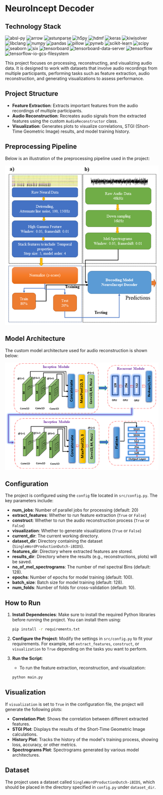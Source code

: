 # NeuroIncept Decoder

## Technology Stack

![absl-py](https://img.shields.io/badge/absl--py-2.1.0-blue.svg)
![arrow](https://img.shields.io/badge/arrow-1.3.0-lightgrey.svg)
![astunparse](https://img.shields.io/badge/astunparse-1.6.3-lightgrey.svg)
![h5py](https://img.shields.io/badge/h5py-3.11.0-lightgrey.svg)
![hdmf](https://img.shields.io/badge/hdmf-3.14.4-lightgrey.svg)
![keras](https://img.shields.io/badge/keras-3.5.0-lightgrey.svg)
![kiwisolver](https://img.shields.io/badge/kiwisolver-1.4.7-lightgrey.svg)
![libclang](https://img.shields.io/badge/libclang-18.1.1-lightgrey.svg)
![numpy](https://img.shields.io/badge/numpy-1.26.4-lightgrey.svg)
![pandas](https://img.shields.io/badge/pandas-2.2.2-lightgrey.svg)
![pillow](https://img.shields.io/badge/pillow-10.4.0-lightgrey.svg)
![pynwb](https://img.shields.io/badge/pynwb-2.8.2-lightgrey.svg)
![scikit-learn](https://img.shields.io/badge/scikit--learn-1.5.1-lightgrey.svg)
![scipy](https://img.shields.io/badge/scipy-1.14.1-lightgrey.svg)
![seaborn](https://img.shields.io/badge/seaborn-0.13.2-lightgrey.svg)
![six](https://img.shields.io/badge/six-1.16.0-lightgrey.svg)
![tensorboard](https://img.shields.io/badge/tensorboard-2.17.1-lightgrey.svg)
![tensorboard-data-server](https://img.shields.io/badge/tensorboard--data--server-0.7.2-lightgrey.svg)
![tensorflow](https://img.shields.io/badge/tensorflow-2.17.0-lightgrey.svg)
![tensorflow-io-gcs-filesystem](https://img.shields.io/badge/tensorflow--io--gcs--filesystem-0.37.1-lightgrey.svg)


This project focuses on processing, reconstructing, and visualizing audio data. It is designed to work with datasets that involve audio recordings from multiple participants, performing tasks such as feature extraction, audio reconstruction, and generating visualizations to assess performance.

## Project Structure

- **Feature Extraction**: Extracts important features from the audio recordings of multiple participants.
- **Audio Reconstruction**: Recreates audio signals from the extracted features using the custom `AudioReconstructor` class.
- **Visualization**: Generates plots to visualize correlations, STGI (Short-Time Geometric Image) results, and model training history.

## Preprocessing Pipeline

Below is an illustration of the preprocessing pipeline used in the project:

![Preprocessing Pipeline](Images/dataprocessing.PNG)

## Model Architecture

The custom model architecture used for audio reconstruction is shown below:

![Model Architecture](Images/model.png)

## Configuration

The project is configured using the `config` file located in `src/config.py`. The key parameters include:

- **num_jobs**: Number of parallel jobs for processing (default: 20)
- **extract_features**: Whether to run feature extraction (`True` or `False`)
- **construct**: Whether to run the audio reconstruction process (`True` or `False`)
- **visualization**: Whether to generate visualizations (`True` or `False`)
- **current_dir**: The current working directory.
- **dataset_dir**: Directory containing the dataset (`SingleWordProductionDutch-iBIDS`).
- **features_dir**: Directory where extracted features are stored.
- **results_dir**: Directory where the results (e.g., reconstructions, plots) will be saved.
- **no_of_mel_spectrograms**: The number of mel spectral Bins (default: 128).
- **epochs**: Number of epochs for model training (default: 100).
- **batch_size**: Batch size for model training (default: 128).
- **num_folds**: Number of folds for cross-validation (default: 10).

## How to Run

1. **Install Dependencies**: Make sure to install the required Python libraries before running the project. You can install them using:
    ```bash
    pip install -r requirements.txt
    ```

2. **Configure the Project**: Modify the settings in `src/config.py` to fit your requirements. For example, set `extract_features`, `construct`, or `visualization` to `True` depending on the tasks you want to perform.

3. **Run the Script**:
    - To run the feature extraction, reconstruction, and visualization:
    ```bash
    python main.py
    ```

## Visualization

If `visualization` is set to `True` in the configuration file, the project will generate the following plots:

- **Correlation Plot**: Shows the correlation between different extracted features.
- **STGI Plot**: Displays the results of the Short-Time Geometric Image calculations.
- **History Plot**: Tracks the history of the model's training process, showing loss, accuracy, or other metrics.
- **Spectrograms Plot**: Spectrograms generated by various model architectures.

## Dataset

The project uses a dataset called `SingleWordProductionDutch-iBIDS`, which should be placed in the directory specified in `config.py` under `dataset_dir`.




